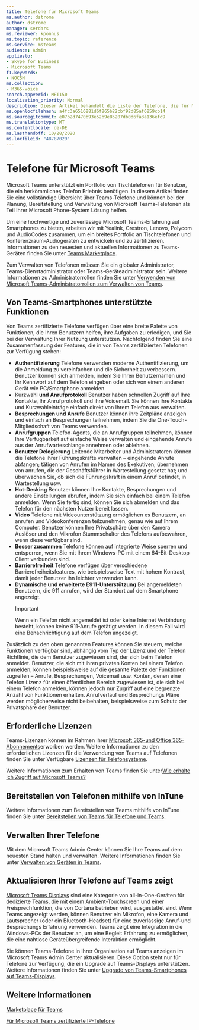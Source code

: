 ```yaml
---
title: Telefone für Microsoft Teams
ms.author: dstrome
author: dstrome
manager: serdars
ms.reviewer: kponnus
ms.topic: reference
ms.service: msteams
audience: Admin
appliesto:
- Skype for Business
- Microsoft Teams
f1.keywords:
- NOCSH
ms.collection:
- M365-voice
search.appverid: MET150
localization_priority: Normal
description: Dieser Artikel behandelt die Liste der Telefone, die für Microsoft Teams zertifiziert sind, und die Features, die in den für Microsoft Teams zertifizierten Telefonen unterstützt werden.
ms.openlocfilehash: a4fc3a6516881d6f865b22cbf92d85af6859cb14
ms.sourcegitcommit: e07b2d7470b93e52b9e85207db0d6fa3a136efd9
ms.translationtype: MT
ms.contentlocale: de-DE
ms.lasthandoff: 10/28/2020
ms.locfileid: "48787029"
---
```

# <a name="phones-for-microsoft-teams"></a>Telefone für Microsoft Teams

Microsoft Teams unterstützt ein Portfolio von Tischtelefonen für Benutzer, die ein herkömmliches Telefon Erlebnis benötigen. In diesem Artikel finden Sie eine vollständige Übersicht über Teams-Telefone und können bei der Planung, Bereitstellung und Verwaltung von Microsoft Teams-Telefonen als Teil Ihrer Microsoft Phone-System Lösung helfen. 

Um eine hochwertige und zuverlässige Microsoft Teams-Erfahrung auf Smartphones zu bieten, arbeiten wir mit Yealink, Crestron, Lenovo, Polycom und AudioCodes zusammen, um ein breites Portfolio an Tischtelefonen und Konferenzraum-Audiogeräten zu entwickeln und zu zertifizieren. Informationen zu den neuesten und aktuellen Informationen zu Teams-Geräten finden Sie unter [Teams Marketplace](https://office.com/teamsdevices).

Zum Verwalten von Telefonen müssen Sie ein globaler Administrator, Teams-Dienstadministrator oder Teams-Geräteadministrator sein. Weitere Informationen zu Administratorrollen finden Sie unter [Verwenden von Microsoft Teams-Administratorrollen zum Verwalten von Teams](../using-admin-roles.md).

## <a name="features-supported-by-teams-phones"></a>Von Teams-Smartphones unterstützte Funktionen

Von Teams zertifizierte Telefone verfügen über eine breite Palette von Funktionen, die Ihren Benutzern helfen, ihre Aufgaben zu erledigen, und Sie bei der Verwaltung Ihrer Nutzung unterstützen. Nachfolgend finden Sie eine Zusammenfassung der Features, die in von Teams zertifizierten Telefonen zur Verfügung stehen:

- **Authentifizierung** Telefone verwenden moderne Authentifizierung, um die Anmeldung zu vereinfachen und die Sicherheit zu verbessern. Benutzer können sich anmelden, indem Sie Ihren Benutzernamen und Ihr Kennwort auf dem Telefon eingeben oder sich von einem anderen Gerät wie PC/Smartphone anmelden.
- Kurzwahl **und Anrufprotokoll** Benutzer haben schnellen Zugriff auf Ihre Kontakte, Ihr Anrufprotokoll und ihre Voicemail. Sie können Ihre Kontakte und Kurzwahleinträge einfach direkt von Ihrem Telefon aus verwalten.
- **Besprechungen und Anrufe** Benutzer können ihre Zeitpläne anzeigen und einfach an Besprechungen teilnehmen, indem Sie die One-Touch-Mitgliedschaft von Teams verwenden.
- **Anrufgruppen** Telefon-Agents, die an Anrufgruppen teilnehmen, können Ihre Verfügbarkeit auf einfache Weise verwalten und eingehende Anrufe aus der Anrufwarteschlange annehmen oder ablehnen.
- **Benutzer Delegierung** Leitende Mitarbeiter und Administratoren können die Telefone ihrer Führungskräfte verwalten – eingehende Anrufe abfangen; tätigen von Anrufen im Namen des Exekutiven; übernehmen von anrufen, die der Geschäftsführer in Wartestellung gesetzt hat; und überwachen Sie, ob sich die Führungskraft in einem Anruf befindet, in Wartestellung usw.
- **Hot-Desking** Benutzer können Ihre Kontakte, Besprechungen und andere Einstellungen abrufen, indem Sie sich einfach bei einem Telefon anmelden. Wenn Sie fertig sind, können Sie sich abmelden und das Telefon für den nächsten Nutzer bereit lassen.
- **Video** Telefone mit Videounterstützung ermöglichen es Benutzern, an anrufen und Videokonferenzen teilzunehmen, genau wie auf Ihrem Computer. Benutzer können Ihre Privatsphäre über den Kamera Auslöser und den Mikrofon Stummschalter des Telefons aufbewahren, wenn diese verfügbar sind.
- **Besser zusammen** Telefone können auf integrierte Weise sperren und entsperren, wenn Sie mit Ihrem Windows-PC mit einem 64-Bit-Desktop Client verbunden sind.
- **Barrierefreiheit** Telefone verfügen über verschiedene Barrierefreiheitsfeatures, wie beispielsweise Text mit hohem Kontrast, damit jeder Benutzer ihn leichter verwenden kann.
- **Dynamische und erweiterte E911-Unterstützung** Bei angemeldeten Benutzern, die 911 anrufen, wird der Standort auf dem Smartphone angezeigt. 
    > [!IMPORTANT]
    > Wenn ein Telefon nicht angemeldet ist oder keine Internet Verbindung besteht, können keine 911-Anrufe getätigt werden. In diesem Fall wird eine Benachrichtigung auf dem Telefon angezeigt.

Zusätzlich zu den oben genannten Features können Sie steuern, welche Funktionen verfügbar sind, abhängig vom Typ der Lizenz und der Telefon Richtlinie, die dem Benutzer zugewiesen sind, der sich beim Telefon anmeldet. Benutzer, die sich mit ihren privaten Konten bei einem Telefon anmelden, können beispielsweise auf die gesamte Palette der Funktionen zugreifen – Anrufe, Besprechungen, Voicemail usw. Konten, denen eine Telefon Lizenz für einen öffentlichen Bereich zugewiesen ist, die sich bei einem Telefon anmelden, können jedoch nur Zugriff auf eine begrenzte Anzahl von Funktionen erhalten. Anrufverlauf und Besprechungs Pläne werden möglicherweise nicht beibehalten, beispielsweise zum Schutz der Privatsphäre der Benutzer.

## <a name="required-licenses"></a>Erforderliche Lizenzen

Teams-Lizenzen können im Rahmen ihrer [Microsoft 365-und Office 365-Abonnements](https://docs.microsoft.com/office365/servicedescriptions/teams-service-description)erworben werden. Weitere Informationen zu den erforderlichen Lizenzen für die Verwendung von Teams auf Telefonen finden Sie unter Verfügbare [Lizenzen für Telefonsysteme](https://products.office.com/microsoft-teams/voice-calling).

Weitere Informationen zum Erhalten von Teams finden Sie unter[Wie erhalte ich Zugriff auf Microsoft Teams?](https://support.office.com/article/fc7f1634-abd3-4f26-a597-9df16e4ca65b)

## <a name="deploy-your-phones-using-intune"></a>Bereitstellen von Telefonen mithilfe von InTune

Weitere Informationen zum Bereitstellen von Teams mithilfe von InTune finden Sie unter [Bereitstellen von Teams für Telefone und Teams](phones-displays-deploy.md).

## <a name="manage-your-phones"></a>Verwalten Ihrer Telefone

Mit dem Microsoft Teams Admin Center können Sie Ihre Teams auf dem neuesten Stand halten und verwalten. Weitere Informationen finden Sie unter [Verwalten von Geräten in Teams](device-management.md).

## <a name="upgrade-your-phones-to-teams-displays"></a>Aktualisieren Ihrer Telefone auf Teams zeigt

[Microsoft Teams Displays](teams-displays.md) sind eine Kategorie von all-in-One-Geräten für dedizierte Teams, die mit einem Ambient-Touchscreen und einer Freisprechfunktion, die von Cortana betrieben wird, ausgestattet sind. Wenn Teams angezeigt werden, können Benutzer ein Mikrofon, eine Kamera und Lautsprecher (oder ein Bluetooth-Headset) für eine zuverlässige Anruf-und Besprechungs Erfahrung verwenden. Teams zeigt eine Integration in die Windows-PCs der Benutzer an, um eine Begleit Erfahrung zu ermöglichen, die eine nahtlose Geräteübergreifende Interaktion ermöglicht.

Sie können Teams-Telefone in Ihrer Organisation auf Teams anzeigen im Microsoft Teams Admin Center aktualisieren. Diese Option steht nur für Telefone zur Verfügung, die ein Upgrade auf Teams-Displays unterstützen. Weitere Informationen finden Sie unter [Upgrade von Teams-Smartphones auf Teams-Displays](upgrade-phones-to-displays.md).

## <a name="see-also"></a>Weitere Informationen

[Marketplace für Teams](https://office.com/teamsdevices)

[Für Microsoft Teams zertifizierte IP-Telefone](teams-ip-phones.md)


